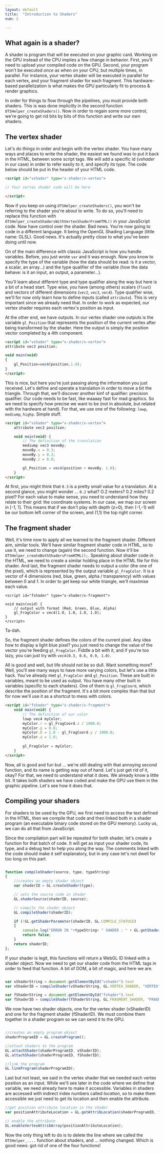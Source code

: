 ```yaml
---
layout: default
title:  "Introduction to Shaders"
num: 2

---
```


## What again is a shader?

A shader is program that will be executed on your graphic card. Working on the GPU instead of the CPU implies a few change in behavior. First, you'll need to upload your compiled code on the GPU. Second, your program won't be executed *once* as when on your CPU, but multiple times, in parallel. For instance, your vertex shader will be executed in parallel for each vertex, and your fragment shader for each fragment. This hardware-based parallelization is what makes the GPU particularly fit to process & render graphics.

In order for things to flow through the pipelines, you must provide both shaders. This is was done implicitly in the second function `OTSHelper_createShaders()`. Now in order to regain some more control, we're going to get rid bits by bits of this function and write our own shaders.


## The vertex shader
Let's do things in order and begin with the vertex shader. You have many ways and places to write the shader, the easiest we found was to put it back in the HTML, between some script tags. We will add a specific id (*vshader* in our case) in order to refer easily to it, and specify its type. The code below should be put in the header of your HTML code.

~~~ html
<script id="vshader" type="x-shader/x-vertex">

// Your vertex shader code will be here

</script>
~~~

Now if you keep on using `OTSHelper_createShaders()`, you won't be referring to the shader you're about to write. To do so, you'll need to replace this function with `OTSHelper_createShadersWithVertexShaderFromHTML()` in your JavaScript code. Now have control over the shader. Bad news. You're now going to code in a different language. It being the OpenGL Shading Language (little name: GLSL). Good news. It's actually pretty close to what you've been doing until now.

On of the main difference with classic JavaScript is how you handle variables. Before, you just wrote `var` and it was enough. Now you know to specify the type of the variable (how the data should be read: is it a vector, a scalar, an array...) and the type qualifier of the variable (how the data behave: is it an input, an output, a parameter...). 

You'll learn about different type and type qualifier along the way but here is a bit of a head start. Type wise, you have (among others) scalars (`float`) and vectors of different dimensions (`vec2`, `vec3`, `vec4`). Type qualifier wise, we'll for now only learn how to define inputs (called `attribute`). This is very important since we already need that. In order to work as expected, our vertex shader requires each vertex's position as input.

At the other end, we have outputs. In our vertex shader one outputs is the variable `gl_Position` that represents the position of the current vertex after being transformed by the shader. Here the output is simply the position vector completed by a 4th component.

~~~ html
<script id="vshader" type="x-shader/x-vertex">
attribute vec3 position; 

void main(void) 
{ 
    gl_Position=vec4(position,1.0);
}
</script>
~~~

This is nice, but here you're just passing along the information you just received. Let's define and operate a translation in order to move a bit the triangle. Through that, we'll discover another kinf of qualifier: precision qualifier. Our code needs to be fast, like waaaay fast for mad graphics. So we need to specify how precise we want to be (not in absolute, but related with the hardware at hand). For that, we use one of the following: `lowp`, `mediump`, `highp`. Simple stuff.

~~~ html
<script id="vshader" type="x-shader/x-vertex">
    attribute vec3 position; 

    void main(void) { 
        // The definition of the translation
        mediump vec3 moveBy;
        moveBy.x = 0.3;
        moveBy.y = 0.2;
        moveBy.z = 0.0;

        gl_Position = vec4(position + moveBy, 1.0);
    }
</script>
~~~

At first, you might think that `0.3` is a pretty small value for a translation. At a second glance, you might wonder ... `0.2` what? O.2 meters? 0.2 miles? 0.2 pixel? For each value to make sense, you need to understand how they relate to their grid: the coordinate systems. In our case, we map our screen in [-1, 1]. This means that if we don't play with depth (z=0), then (-1,-1) will be our bottom left corner  of the screen, and (1,1) the top right corner.


## The fragment shader

Well, it's time now to apply all we learned to the fragment shader. Different aim, similar tools. We'll have similar fragment shader code in HTML, so to use it, we need to change (again) the second function. Now it'll be `OTSHelper_createBothShadersFromHTML();`. Speaking about shader code in the HTML, we need to create a similar holding place in the HTML file for this shader. And last, the fragment shader needs to output a color (the one of the pixel), which is represented by the output variable `gl_FragColor`. It is a vector of 4 dimensions (red, blue, green, alpha / transparency) with values between 0 and 1. In order to get keep our white triangle, we'll maximise each value.

~~~
<script id="fshader" type="x-shader/x-fragment">

void main(void) {
    // output with format (Red, Green, Blue, Alpha)
    gl_FragColor = vec4(1.0, 1.0, 1.0, 1.0);
}
</script>
~~~

Ta-dah. 

So, the fragment shader defines the colors of the current pixel. Any idea how to display a light blue pixel? you just need to change the value of the vector you're feeding `gl_FragColor`. Fiddle a bit with it, and if you're too lazy, you can just try with `vec4(0.3, 0.6, 0.9, 1.0)`.

All is good and well, but life should not be so dull. Want something more? Well, you'll see many ways to have more varying colors, but let's use a little hack. You've already met `gl_FragColor` and `gl_Position`. These are built in variables, meant to be used as output. You have many other built in variables (specific to each shaders). One of them is `gl_FragCoord`, which describe the position of the fragment. It's a bit more complex than that but for now we'll use it as a shortcut to mess with colors.

~~~ html
<script id="fshader" type="x-shader/x-fragment">    
    void main(void) {
        // The definition of our color
        lowp vec4 myColor;
        myColor.r = gl_FragCoord.x / 1000.0;
        myColor.g = 0.0;
        myColor.b = 1.0 - gl_FragCoord.y / 1000.0;
        myColor.a = 1.0;
            
        gl_FragColor = myColor;
    }
</script>
~~~

Now, all is good and fun but ... we're still dealing with that annoying second function, and its name is getting way out of hand. Let's just get rid of it, okay? For that, we need to understand what it does. We already know a little bit. It takes both shaders we have coded and make the GPU use them in the graphic pipeline. Let's see how it does that.


## Compiling your shaders

For shaders to be used by the GPU, we first need to access the text defined in the HTML, then we compile that code and then linked both in a shader program (an executable binary code stored on the GPU memory). Lucky us, we can do all that from JavaScript.


Since the compilation part will be repeated for both shader, let's create a function for that batch of code. It will get as input your shader code, its type, and a debug text to help you along the way. The comments linked with the code should make it self explanatory, but in any case let's not dwell for too long on this part.

~~~ JavaScript

function compileShader(source, type, typeString) 
{
    //creates an empty shader object
    var shaderID = GL.createShader(type);

    // sets the source code in shader
    GL.shaderSource(shaderID, source);

    // compile the shader object
    GL.compileShader(shaderID);

    if (!GL.getShaderParameter(shaderID, GL.COMPILE_STATUS)) 
    {
        console.log("ERROR IN "+typeString+ " SHADER : " + GL.getShaderInfoLog(shaderID));
        return false;
    }
    return shaderID;
};

~~~

If your shader is legit, this functions will return a WebGL ID linked with a shader object. Now we need to get our shader code from the HTML tags in order to feed that function. A bit of DOM, a bit of magic, and here we are.

~~~ JavaScript

var vShaderString = document.getElementById("vshader").text
var vShaderID = compileShader(vShaderString, GL.VERTEX_SHADER, "VERTEX");

var fShaderString = document.getElementById("fshader").text
var fShaderID = compileShader(fShaderString, GL.FRAGMENT_SHADER, "FRAGMENT");

~~~

We now have two shader objects, one for the vertex shader (vShaderID) and one for the fragment shader (fShaderID). We must combine them together in a shader program so we can send it to the GPU.

~~~ JavaScript

//creates an empty program object
shaderProgramID = GL.createProgram();

//attach shaders to the program
GL.attachShader(shaderProgramID, vShaderID);
GL.attachShader(shaderProgramID, fShaderID);

//link the program
GL.linkProgram(shaderProgramID);

~~~

Last but not least, we said in the vertex shader that we needed each vertex position as an input. While we'll see later in the code where we define that variable, we need already here to make it accessible. Variables in shaders are accessed with indirect index numbers called *location*, so to make them accessible we just need to get its location and then enable the attribute.

~~~ JavaScript
//get position attribute location in the shader
var positionAttributeLocation = GL.getAttribLocation(shaderProgramID, "position");

// enable the attribute
GL.enableVertexAttribArray(positionAttributeLocation);

~~~

Now the only thing left to do is to delete the line where we called the `OTSHelper_....` function about shaders, and ... nothing changed. Which is good news: got rid of one of the four functions!
